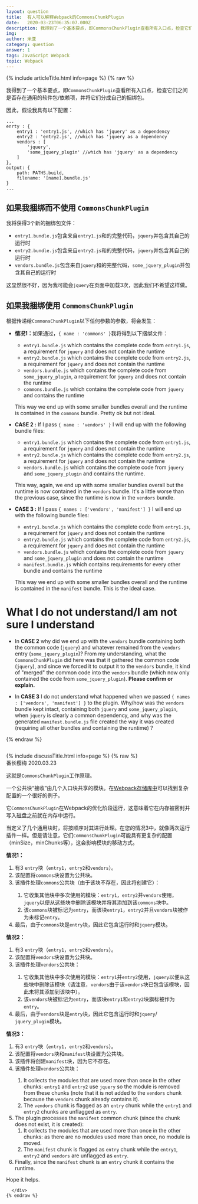 ```yaml
---
layout: question
title:  有人可以解释Webpack的CommonsChunkPlugin
date:   2020-03-23T06:35:07.000Z
description: 我得到了一个基本要点，即CommonsChunkPlugin查看所有入口点，检查它们之间是否存在通用的软件包/依赖项，并将它们分成自己的捆绑包。因此，...
img: 
author: 米亚
category: question
answer: 1
tags: JavaScript Webpack
topic: Webpack
---
```

<div class="article-root">
  <div class="article">
    {% include articleTitle.html info=page %}
    {% raw %}
    <div class="article-content"><p><font style="vertical-align: inherit;"><font style="vertical-align: inherit;">我得到了一个基本要点，即</font></font><code>CommonsChunkPlugin</code><font style="vertical-align: inherit;"><font style="vertical-align: inherit;">查看所有入口点，检查它们之间是否存在通用的软件包/依赖项，并将它们分成自己的捆绑包。</font></font></p>

<p><font style="vertical-align: inherit;"><font style="vertical-align: inherit;">因此，假设我具有以下配置：</font></font></p>

<pre><code>...<font></font>
enrty : {<font></font>
    entry1 : 'entry1.js', //which has 'jquery' as a dependency<font></font>
    entry2 : 'entry2.js', //which has 'jquery as a dependency<font></font>
    vendors : [<font></font>
        'jquery',<font></font>
        'some_jquery_plugin' //which has 'jquery' as a dependency<font></font>
    ]<font></font>
},<font></font>
output: {<font></font>
    path: PATHS.build,<font></font>
    filename: '[name].bundle.js'<font></font>
}<font></font>
...<font></font>
</code></pre>

<h2><font style="vertical-align: inherit;"><font style="vertical-align: inherit;">如果我捆绑而不使用 </font></font><code>CommonsChunkPlugin</code></h2>

<p><font style="vertical-align: inherit;"><font style="vertical-align: inherit;">我将获得3个新的捆绑包文件：</font></font></p>

<ul>
<li><code>entry1.bundle.js</code><font style="vertical-align: inherit;"><font style="vertical-align: inherit;">包含来自</font></font><code>entry1.js</code><font style="vertical-align: inherit;"><font style="vertical-align: inherit;">和</font><font style="vertical-align: inherit;">的完整代码</font><font style="vertical-align: inherit;">，</font></font><code>jquery</code><font style="vertical-align: inherit;"><font style="vertical-align: inherit;">并包含其自己的运行时</font></font></li>
<li><code>entry2.bundle.js</code><font style="vertical-align: inherit;"><font style="vertical-align: inherit;">包含来自</font></font><code>entry2.js</code><font style="vertical-align: inherit;"><font style="vertical-align: inherit;">和</font><font style="vertical-align: inherit;">的完整代码</font><font style="vertical-align: inherit;">，</font></font><code>jquery</code><font style="vertical-align: inherit;"><font style="vertical-align: inherit;">并包含其自己的运行时</font></font></li>
<li><code>vendors.bundle.js</code><font style="vertical-align: inherit;"><font style="vertical-align: inherit;">包含来自</font></font><code>jquery</code><font style="vertical-align: inherit;"><font style="vertical-align: inherit;">和</font><font style="vertical-align: inherit;">的完整代码</font><font style="vertical-align: inherit;">，</font></font><code>some_jquery_plugin</code><font style="vertical-align: inherit;"><font style="vertical-align: inherit;">并包含其自己的运行时</font></font></li>
</ul>

<p><font style="vertical-align: inherit;"><font style="vertical-align: inherit;">这显然很不好，因为我可能会</font></font><code>jquery</code><font style="vertical-align: inherit;"><font style="vertical-align: inherit;">在页面中</font><font style="vertical-align: inherit;">加载</font><font style="vertical-align: inherit;">3次，因此我们不希望这样做。</font></font></p>

<h2><font style="vertical-align: inherit;"><font style="vertical-align: inherit;">如果我捆绑使用 </font></font><code>CommonsChunkPlugin</code></h2>

<p><font style="vertical-align: inherit;"><font style="vertical-align: inherit;">根据传递给</font></font><code>CommonsChunkPlugin</code><font style="vertical-align: inherit;"><font style="vertical-align: inherit;">以下任何</font><font style="vertical-align: inherit;">参数的参数</font><font style="vertical-align: inherit;">，将会发生：</font></font></p>

<ul>
<li><p><strong><font style="vertical-align: inherit;"><font style="vertical-align: inherit;">情况1：</font></font></strong><font style="vertical-align: inherit;"><font style="vertical-align: inherit;">如果通过，</font></font><code>{ name : 'commons' }</code><font style="vertical-align: inherit;"><font style="vertical-align: inherit;">我将得到以下捆绑文件：</font></font></p>

<ul>
<li><code>entry1.bundle.js</code> which contains the complete code from <code>entry1.js</code>, a requirement for <code>jquery</code> and does not contain the runtime</li>
<li><code>entry2.bundle.js</code> which contains the complete code from <code>entry2.js</code>, a requirement for <code>jquery</code> and does not contain the runtime</li>
<li><code>vendors.bundle.js</code> which contains the complete code from <code>some_jquery_plugin</code>, a requirement for <code>jquery</code> and does not contain the runtime</li>
<li><code>commons.bundle.js</code> which contains the complete code from <code>jquery</code> and contains the runtime</li>
</ul>

<p>This way we end up with some smaller bundles overall and the runtime is contained in the <code>commons</code> bundle. Pretty ok but not ideal.</p></li>
<li><p><strong>CASE 2 :</strong> If I pass <code>{ name : 'vendors' }</code> I will end up with the following bundle files:</p>

<ul>
<li><code>entry1.bundle.js</code> which contains the complete code from <code>entry1.js</code>, a requirement for <code>jquery</code> and does not contain the runtime</li>
<li><code>entry2.bundle.js</code> which contains the complete code from <code>entry2.js</code>, a requirement for <code>jquery</code> and does not contain the runtime</li>
<li><code>vendors.bundle.js</code> which contains the complete code from <code>jquery</code> and <code>some_jquery_plugin</code> and contains the runtime. </li>
</ul>

<p>This way, again, we end up with some smaller bundles overall but the runtime is now contained in the <code>vendors</code> bundle. It's a little worse than the previous case, since the runtime is now in the <code>vendors</code> bundle.</p></li>
<li><p><strong>CASE 3 :</strong> If I pass <code>{ names : ['vendors', 'manifest'] }</code> I will end up with the following bundle files:</p>

<ul>
<li><code>entry1.bundle.js</code> which contains the complete code from <code>entry1.js</code>, a requirement for <code>jquery</code> and does not contain the runtime</li>
<li><code>entry2.bundle.js</code> which contains the complete code from <code>entry2.js</code>, a requirement for <code>jquery</code> and does not contain the runtime</li>
<li><code>vendors.bundle.js</code> which contains the complete code from <code>jquery</code> and <code>some_jquery_plugin</code> and does not contain the runtime</li>
<li><code>manifest.bundle.js</code> which contains requirements for every other bundle and contains the runtime</li>
</ul>

<p>This way we end up with some smaller bundles overall and the runtime is contained in the <code>manifest</code> bundle. This is the ideal case.</p></li>
</ul>

<h1>What I do not understand/I am not sure I understand</h1>

<ul>
<li><p>In <strong>CASE 2</strong> why did we end up with the <code>vendors</code> bundle containing both the common code (<code>jquery</code>) and whatever remained from the <code>vendors</code> entry (<code>some_jquery_plugin</code>)? From my understanding, what the <code>CommonsChunkPlugin</code> did here was that it gathered the common code (<code>jquery</code>), and since we forced it to output it to the <code>vendors</code> bundle, it kind of "merged" the common code into the <code>vendors</code> bundle (which now only contained the code from <code>some_jquery_plugin</code>). <strong>Please confirm or explain.</strong> </p></li>
<li><p>In <strong>CASE 3</strong> I do not understand what happened when we passed <code>{ names : ['vendors', 'manifest'] }</code> to the plugin. Why/how was the <code>vendors</code> bundle kept intact, containing both <code>jquery</code> and <code>some_jquery_plugin</code>, when <code>jquery</code> is clearly a common dependency, and why was the generated <code>manifest.bundle.js</code> file created the way it was created (requiring all other bundles and containing the runtime) ?</p></li>
</ul></div>
    {% endraw %}
  </div>
  <p style="height: 0;width:0;overflow: hidden;"> 第2846篇《有人可以解释Webpack的CommonsChunkPlugin》来自Winter(https://github.com/aiyld/aiyld.github.io)的站点</p>
  <div class="discuss-wrapper">
    {% include discussTitle.html info=page %}
    {% raw %}
    <div class="discuss-item">
        <div class="discuss-parent">
          <div class="discuss-meta">
            <span class="discuss-user">番长樱梅</span>
            <span class="discuss-time">2020.03.23</span>
          </div>
          <div class="discuss-comment"><p><font style="vertical-align: inherit;"><font style="vertical-align: inherit;">这就是</font></font><code>CommonsChunkPlugin</code><font style="vertical-align: inherit;"><font style="vertical-align: inherit;">工作原理。</font></font></p>

<p><font style="vertical-align: inherit;"><font style="vertical-align: inherit;">一个公共块“接收”由几个入口块共享的模块。</font><font style="vertical-align: inherit;">在</font></font><a href="https://github.com/webpack/webpack/tree/master/examples/multiple-commons-chunks" rel="noreferrer"><font style="vertical-align: inherit;"><font style="vertical-align: inherit;">Webpack存储库中</font></font></a><font style="vertical-align: inherit;"><font style="vertical-align: inherit;">可以找到复杂配置的一个很好的例子</font><font style="vertical-align: inherit;">。</font></font></p>

<p><font style="vertical-align: inherit;"><font style="vertical-align: inherit;">它</font></font><code>CommonsChunkPlugin</code><font style="vertical-align: inherit;"><font style="vertical-align: inherit;">在Webpack的优化阶段运行，这意味着它在内存被密封并写入磁盘之前就在内存中运行。</font></font></p>

<p><font style="vertical-align: inherit;"><font style="vertical-align: inherit;">当定义了几个通用块时，将按顺序对其进行处理。</font><font style="vertical-align: inherit;">在您的情况3中，就像两次运行插件一样。</font><font style="vertical-align: inherit;">但是请注意，它们</font></font><code>CommonsChunkPlugin</code><font style="vertical-align: inherit;"><font style="vertical-align: inherit;">可能具有更复杂的配置（minSize，minChunks等），这会影响模块的移动方式。</font></font></p>

<p><strong><font style="vertical-align: inherit;"><font style="vertical-align: inherit;">情况1：</font></font></strong></p>

<ol>
<li><font style="vertical-align: inherit;"><font style="vertical-align: inherit;">有3 </font></font><code>entry</code><font style="vertical-align: inherit;"><font style="vertical-align: inherit;">块（</font></font><code>entry1</code><font style="vertical-align: inherit;"><font style="vertical-align: inherit;">，</font></font><code>entry2</code><font style="vertical-align: inherit;"><font style="vertical-align: inherit;">和</font></font><code>vendors</code><font style="vertical-align: inherit;"><font style="vertical-align: inherit;">）。</font></font></li>
<li><font style="vertical-align: inherit;"><font style="vertical-align: inherit;">该配置将</font></font><code>commons</code><font style="vertical-align: inherit;"><font style="vertical-align: inherit;">块</font><font style="vertical-align: inherit;">设置</font><font style="vertical-align: inherit;">为公共块。</font></font></li>
<li><font style="vertical-align: inherit;"><font style="vertical-align: inherit;">该插件处理</font></font><code>commons</code><font style="vertical-align: inherit;"><font style="vertical-align: inherit;">公共块（由于该块不存在，因此将创建它）：

</font></font><ol>
<li><font style="vertical-align: inherit;"><font style="vertical-align: inherit;">它收集其他块中多次</font><font style="vertical-align: inherit;">使用</font><font style="vertical-align: inherit;">的模块</font><font style="vertical-align: inherit;">：</font></font><code>entry1</code><font style="vertical-align: inherit;"><font style="vertical-align: inherit;">，</font></font><code>entry2</code><font style="vertical-align: inherit;"><font style="vertical-align: inherit;">并</font></font><code>vendors</code><font style="vertical-align: inherit;"><font style="vertical-align: inherit;">使用，</font></font><code>jquery</code><font style="vertical-align: inherit;"><font style="vertical-align: inherit;">以便从这些块中删除该模块并将其添加到该</font></font><code>commons</code><font style="vertical-align: inherit;"><font style="vertical-align: inherit;">块中。</font></font></li>
<li><font style="vertical-align: inherit;"><font style="vertical-align: inherit;">该</font></font><code>commons</code><font style="vertical-align: inherit;"><font style="vertical-align: inherit;">块被标记为</font></font><code>entry</code><font style="vertical-align: inherit;"><font style="vertical-align: inherit;">，而该块</font></font><code>entry1</code><font style="vertical-align: inherit;"><font style="vertical-align: inherit;">，</font></font><code>entry2</code><font style="vertical-align: inherit;"><font style="vertical-align: inherit;">并且</font></font><code>vendors</code><font style="vertical-align: inherit;"><font style="vertical-align: inherit;">块被作为未标记</font></font><code>entry</code><font style="vertical-align: inherit;"><font style="vertical-align: inherit;">。</font></font></li>
</ol></li>
<li><font style="vertical-align: inherit;"><font style="vertical-align: inherit;">最后，由于</font></font><code>commons</code><font style="vertical-align: inherit;"><font style="vertical-align: inherit;">块是</font></font><code>entry</code><font style="vertical-align: inherit;"><font style="vertical-align: inherit;">块，因此它包含运行时和</font></font><code>jquery</code><font style="vertical-align: inherit;"><font style="vertical-align: inherit;">模块。</font></font></li>
</ol>

<p><strong><font style="vertical-align: inherit;"><font style="vertical-align: inherit;">情况2：</font></font></strong></p>

<ol>
<li><font style="vertical-align: inherit;"><font style="vertical-align: inherit;">有3 </font></font><code>entry</code><font style="vertical-align: inherit;"><font style="vertical-align: inherit;">块（</font></font><code>entry1</code><font style="vertical-align: inherit;"><font style="vertical-align: inherit;">，</font></font><code>entry2</code><font style="vertical-align: inherit;"><font style="vertical-align: inherit;">和</font></font><code>vendors</code><font style="vertical-align: inherit;"><font style="vertical-align: inherit;">）。</font></font></li>
<li><font style="vertical-align: inherit;"><font style="vertical-align: inherit;">该配置将</font></font><code>vendors</code><font style="vertical-align: inherit;"><font style="vertical-align: inherit;">块</font><font style="vertical-align: inherit;">设置</font><font style="vertical-align: inherit;">为公共块。</font></font></li>
<li><font style="vertical-align: inherit;"><font style="vertical-align: inherit;">该插件处理</font></font><code>vendors</code><font style="vertical-align: inherit;"><font style="vertical-align: inherit;">公共块：

</font></font><ol>
<li><font style="vertical-align: inherit;"><font style="vertical-align: inherit;">它收集其他块中多次</font><font style="vertical-align: inherit;">使用</font><font style="vertical-align: inherit;">的模块</font><font style="vertical-align: inherit;">：</font></font><code>entry1</code><font style="vertical-align: inherit;"><font style="vertical-align: inherit;">并</font></font><code>entry2</code><font style="vertical-align: inherit;"><font style="vertical-align: inherit;">使用，</font></font><code>jquery</code><font style="vertical-align: inherit;"><font style="vertical-align: inherit;">以便从这些块中删除该模块（请注意，</font></font><code>vendors</code><font style="vertical-align: inherit;"><font style="vertical-align: inherit;">由于该</font></font><code>vendors</code><font style="vertical-align: inherit;"><font style="vertical-align: inherit;">块已包含</font><font style="vertical-align: inherit;">该模块，因此未将其添加到该</font><font style="vertical-align: inherit;">块</font><font style="vertical-align: inherit;">中）。</font></font></li>
<li><font style="vertical-align: inherit;"><font style="vertical-align: inherit;">该</font></font><code>vendors</code><font style="vertical-align: inherit;"><font style="vertical-align: inherit;">块被标记为</font></font><code>entry</code><font style="vertical-align: inherit;"><font style="vertical-align: inherit;">，而该块</font></font><code>entry1</code><font style="vertical-align: inherit;"><font style="vertical-align: inherit;">和</font></font><code>entry2</code><font style="vertical-align: inherit;"><font style="vertical-align: inherit;">块旗标被作为</font></font><code>entry</code><font style="vertical-align: inherit;"><font style="vertical-align: inherit;">。</font></font></li>
</ol></li>
<li><font style="vertical-align: inherit;"><font style="vertical-align: inherit;">最后，由于</font></font><code>vendors</code><font style="vertical-align: inherit;"><font style="vertical-align: inherit;">块是</font></font><code>entry</code><font style="vertical-align: inherit;"><font style="vertical-align: inherit;">块，因此它包含运行时和</font></font><code>jquery</code><font style="vertical-align: inherit;"><font style="vertical-align: inherit;">/ </font></font><code>jquery_plugin</code><font style="vertical-align: inherit;"><font style="vertical-align: inherit;">模块。</font></font></li>
</ol>

<p><strong><font style="vertical-align: inherit;"><font style="vertical-align: inherit;">情况3：</font></font></strong></p>

<ol>
<li><font style="vertical-align: inherit;"><font style="vertical-align: inherit;">有3 </font></font><code>entry</code><font style="vertical-align: inherit;"><font style="vertical-align: inherit;">块（</font></font><code>entry1</code><font style="vertical-align: inherit;"><font style="vertical-align: inherit;">，</font></font><code>entry2</code><font style="vertical-align: inherit;"><font style="vertical-align: inherit;">和</font></font><code>vendors</code><font style="vertical-align: inherit;"><font style="vertical-align: inherit;">）。</font></font></li>
<li><font style="vertical-align: inherit;"><font style="vertical-align: inherit;">该配置将</font></font><code>vendors</code><font style="vertical-align: inherit;"><font style="vertical-align: inherit;">块和</font></font><code>manifest</code><font style="vertical-align: inherit;"><font style="vertical-align: inherit;">块设置为公共块。</font></font></li>
<li><font style="vertical-align: inherit;"><font style="vertical-align: inherit;">该插件将创建</font></font><code>manifest</code><font style="vertical-align: inherit;"><font style="vertical-align: inherit;">块，因为它不存在。</font></font></li>
<li><font style="vertical-align: inherit;"><font style="vertical-align: inherit;">该插件处理</font></font><code>vendors</code><font style="vertical-align: inherit;"><font style="vertical-align: inherit;">公共块：

</font></font><ol>
<li>It collects the modules that are used more than once in the other chunks: <code>entry1</code> and <code>entry2</code> use <code>jquery</code> so the module is removed from these chunks (note that it is not added to the <code>vendors</code> chunk because the <code>vendors</code> chunk already contains it).</li>
<li>The <code>vendors</code> chunk is flagged as an <code>entry</code> chunk while the <code>entry1</code> and <code>entry2</code> chunks are unflagged as <code>entry</code>.</li>
</ol></li>
<li>The plugin processes the <code>manifest</code> common chunk (since the chunk does not exist, it is created):

<ol>
<li>It collects the modules that are used more than once in the other chunks: as there are no modules used more than once, no module is moved.</li>
<li>The <code>manifest</code> chunk is flagged as <code>entry</code> chunk while the <code>entry1</code>, <code>entry2</code> and <code>vendors</code> are unflagged as <code>entry</code>.</li>
</ol></li>
<li>Finally, since the <code>manifest</code> chunk is an <code>entry</code> chunk it contains the runtime.</li>
</ol>

<p>Hope it helps.</p></div>
        </div>
        
      </div>
    {% endraw %}
  </div>
<div>

